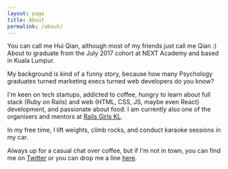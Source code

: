 ```yaml
---
layout: page
title: About
permalink: /about/
---
```


You can call me Hui Qian, although most of my friends just call me Qian :) 
About to graduate from the July 2017 cohort at NEXT Academy and based in Kuala Lumpur.

My background is kind of a funny story, because how many Psychology graduates turned marketing execs turned web developers do you know?

I'm keen on tech startups, addicted to coffee, hungry to learn about full stack (Ruby on Rails) and web (HTML, CSS, JS, maybe even React) development, and passionate about food. I am currently also one of the organisers and mentors at [Rails Girls KL](https://www.facebook.com/railsgirlskl/).

In my free time, I lift weights, climb rocks, and conduct karaoke sessions in my car.

Always up for a casual chat over coffee, but if I'm not in town, you can find me on [Twitter](http://twitter.com/qiannyqianhere) or you can drop me a line [here](mailto:liang.huiqian@gmail.com).
